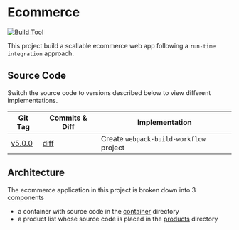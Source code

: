 # Ecommerce

[![Build Tool](https://img.shields.io/badge/-Webpack-2b3a42?style=flat&logo=Webpack)](https://webpack.js.org/)

This project build a scallable ecommerce web app following a `run-time integration` approach.

## Source Code

Switch the source code to versions described below to view different implementations.

| Git Tag | Commits & Diff | Implementation |
|---------|----------------|----------------|
| [v5.0.0](https://github.com/TranXuanHoang/React/releases/tag/v5.0.0) | [diff](https://github.com/TranXuanHoang/React/compare/v4.0.0...v5.0.0) | Create `webpack-build-workflow` project |

## Architecture

The ecommerce application in this project is broken down into 3 components

* a container with source code in the [container](./container) directory
* a product list whose source code is placed in the [products](./products) directory
